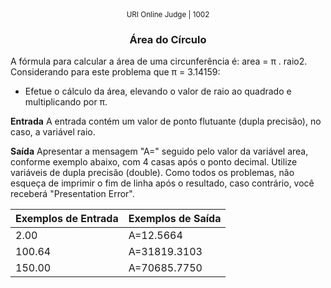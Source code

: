<center>
	<small>URI Online Judge | 1002</small>
	<h3>Área do Círculo</h3>
</center>

A fórmula para calcular a área de uma circunferência é: area = π . raio2. Considerando para este problema que π = 3.14159:

- Efetue o cálculo da área, elevando o valor de raio ao quadrado e multiplicando por π.

**Entrada**
A entrada contém um valor de ponto flutuante (dupla precisão), no caso, a variável raio.

**Saída**
Apresentar a mensagem "A=" seguido pelo valor da variável area, conforme exemplo abaixo, com 4 casas após o ponto decimal. Utilize variáveis de dupla precisão (double). Como todos os problemas, não esqueça de imprimir o fim de linha após o resultado, caso contrário, você receberá "Presentation Error".

|  Exemplos de Entrada  | Exemplos de Saída  |
| :------------ | :------------ |
|   2.00	 |   A=12.5664   |
|   100.64  |    A=31819.3103    |
|   150.00  |    A=70685.7750    |









